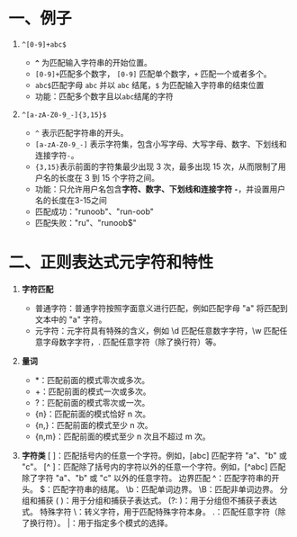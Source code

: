# 一、例子  
 1. `^[0-9]+abc$`  
       + **`^`** 为匹配输入字符串的开始位置。
       + `[0-9]+`匹配多个数字， `[0-9]` 匹配单个数字，`+` 匹配一个或者多个。
       + `abc$`匹配字母 `abc` 并以 `abc` 结尾，`$` 为匹配输入字符串的结束位置
       + 功能：匹配多个数字且以`abc`结尾的字符  
  
 2. `^[a-zA-Z0-9_-]{3,15}$`  
    + `^` 表示匹配字符串的开头。
    + `[a-zA-Z0-9_-]` 表示字符集，包含小写字母、大写字母、数字、下划线和连接字符`-`。
    + `{3,15}`表示前面的字符集最少出现 3 次，最多出现 15 次，从而限制了用户名的长度在 3 到 15 个字符之间。
    + 功能：只允许用户名包含**字符、数字、下划线和连接字符 `-`**，并设置用户名的长度在3-15之间
    + 匹配成功："runoob"、"run-oob"
    + 匹配失败："ru"、"runoob$"

# 二、正则表达式元字符和特性  
1. **字符匹配**
   + 普通字符：普通字符按照字面意义进行匹配，例如匹配字母 "a" 将匹配到文本中的 "a" 字符。
   + 元字符：元字符具有特殊的含义，例如 \d 匹配任意数字字符，\w 匹配任意字母数字字符，. 匹配任意字符（除了换行符）等。  
  
2. **量词**
   + *：匹配前面的模式零次或多次。
   + +：匹配前面的模式一次或多次。
   + ?：匹配前面的模式零次或一次。
   + {n}：匹配前面的模式恰好 n 次。
   + {n,}：匹配前面的模式至少 n 次。
   + {n,m}：匹配前面的模式至少 n 次且不超过 m 次。
3. **字符类**
[ ]：匹配括号内的任意一个字符。例如，[abc] 匹配字符 "a"、"b" 或 "c"。
[^ ]：匹配除了括号内的字符以外的任意一个字符。例如，[^abc] 匹配除了字符 "a"、"b" 或 "c" 以外的任意字符。
边界匹配
^：匹配字符串的开头。
$：匹配字符串的结尾。
\b：匹配单词边界。
\B：匹配非单词边界。
分组和捕获
( )：用于分组和捕获子表达式。
(?: )：用于分组但不捕获子表达式。
特殊字符
\：转义字符，用于匹配特殊字符本身。
.：匹配任意字符（除了换行符）。
|：用于指定多个模式的选择。